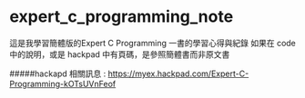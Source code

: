# expert_c_programming_note

這是我學習簡體版的Expert C Programming 一書的學習心得與紀錄
如果在 code 中的說明，或是 hackpad 中有頁碼，是參照簡體書而非原文書

#####hackapd 相關訊息 : https://myex.hackpad.com/Expert-C-Programming-kOTsUVnFeof
